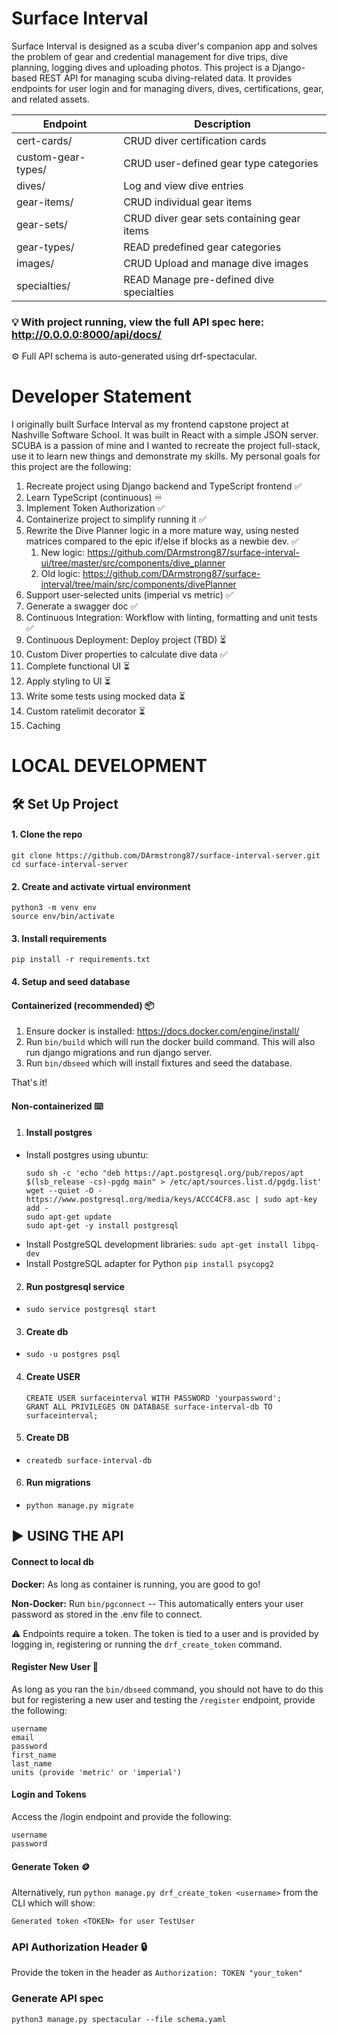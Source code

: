# Surface Interval

Surface Interval is designed as a scuba diver's companion app and solves the problem of gear and credential management for dive trips, dive planning, logging dives and uploading photos. This project is a Django-based REST API for managing scuba diving-related data. It provides endpoints for user login and for managing divers, dives, certifications, gear, and related assets.

| Endpoint | Description |
|--|--|
| cert-cards/ | CRUD diver certification cards |
| custom-gear-types/ | CRUD user-defined gear type categories |
| dives/ | Log and view dive entries |
| gear-items/ | CRUD individual gear items |
| gear-sets/ | CRUD diver gear sets containing gear items |
| gear-types/ | READ predefined gear categories |
| images/ | CRUD Upload and manage dive images |
| specialties/ | READ Manage pre-defined dive specialties |

 ### 💡 With project running, view the full API spec here: http://0.0.0.0:8000/api/docs/
 ⚙️ Full API schema is auto-generated using drf-spectacular.


# Developer Statement
I originally built Surface Interval as my frontend capstone project at Nashville Software School. It was built in React with a simple JSON server. SCUBA is a passion of mine and I wanted to recreate the project full-stack, use it to learn new things and demonstrate my skills. My personal goals for this project are the following:

1. Recreate project using Django backend and TypeScript frontend ✅
2. Learn TypeScript (continuous) ♾️
3. Implement Token Authorization ✅
4. Containerize project to simplify running it ✅
5. Rewrite the Dive Planner logic in a more mature way, using nested matrices compared to the epic if/else if blocks as a newbie dev. ✅
    1. New logic: https://github.com/DArmstrong87/surface-interval-ui/tree/master/src/components/dive_planner
    2. Old logic: https://github.com/DArmstrong87/surface-interval/tree/main/src/components/divePlanner
6. Support user-selected units (imperial vs metric) ✅
7. Generate a swagger doc ✅
8. Continuous Integration: Workflow with linting, formatting and unit tests ✅
9. Continuous Deployment: Deploy project (TBD) ⏳
10. Custom Diver properties to calculate dive data ✅
11. Complete functional UI ⏳
12. Apply styling to UI ⏳
13. Write some tests using mocked data ⏳
14. Custom ratelimit decorator ⏳
15. Caching


# LOCAL DEVELOPMENT

## 🛠️ Set Up Project

#### 1. Clone the repo
```
git clone https://github.com/DArmstrong87/surface-interval-server.git
cd surface-interval-server
```

#### 2. Create and activate virtual environment
```
python3 -m venv env
source env/bin/activate
```

#### 3. Install requirements
```
pip install -r requirements.txt
```
#### 4. Setup and seed database

#### Containerized (recommended) 📦
1. Ensure docker is installed: https://docs.docker.com/engine/install/
2. Run `bin/build` which will run the docker build command. This will also run django migrations and run django server.
3. Run `bin/dbseed` which will install fixtures and seed the database.

That's it! 

#### Non-containerized ⌨️
1. #### Install postgres
- Install postgres using ubuntu:
    ```
    sudo sh -c 'echo "deb https://apt.postgresql.org/pub/repos/apt $(lsb_release -cs)-pgdg main" > /etc/apt/sources.list.d/pgdg.list'
    wget --quiet -O - https://www.postgresql.org/media/keys/ACCC4CF8.asc | sudo apt-key add -
    sudo apt-get update
    sudo apt-get -y install postgresql
    ```
- Install PostgreSQL development libraries:
`sudo apt-get install libpq-dev`
- Install PostgreSQL adapter for Python
`pip install psycopg2`

2. #### Run postgresql service
- `sudo service postgresql start`

3. #### Create db
- `sudo -u postgres psql`

4. #### Create USER
    ```
    CREATE USER surfaceinterval WITH PASSWORD 'yourpassword';
    GRANT ALL PRIVILEGES ON DATABASE surface-interval-db TO surfaceinterval;
    ```

5. #### Create DB
- `createdb surface-interval-db`

6. #### Run migrations
- `python manage.py migrate`


## ▶️ USING THE API

#### Connect to local db

<b>Docker:</b> As long as container is running, you are good to go!

<b>Non-Docker:</b> Run `bin/pgconnect` -- This automatically enters your user password as stored in the .env file to connect.

⚠️ Endpoints require a token. The token is tied to a user and is provided by logging in, registering or running the `drf_create_token` command.

#### Register New User 🪪
As long as you ran the `bin/dbseed` command, you should not have to do this but for registering a new user and testing the `/register` endpoint, provide the following:
```
username
email
password
first_name
last_name
units (provide 'metric' or 'imperial')
```

#### Login and Tokens
Access the /login endpoint and provide the following:
```
username
password
```

#### Generate Token 🪙
Alternatively, run `python manage.py drf_create_token <username>` from the CLI which will show:
```
Generated token <TOKEN> for user TestUser
```

### API Authorization Header 🔒
Provide the token in the header as `Authorization: TOKEN "your_token"`

### Generate API spec
```
python3 manage.py spectacular --file schema.yaml
```
